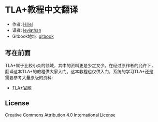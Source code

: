 # TLA+教程中文翻译

* 作者: [Hillel](https://hillelwayne.com/about/)
* 译者: [leviathan](https://github.com/Leviathan1995)
* Gitbook地址: [gitbook](https://translate.gitbook.io/learn-tla-cn/)

## 写在前面

TLA+属于比较小众的领域，其中的资料更是少之又少。在经过原作者的允许下，翻译这本TLA+的教程供大家入门。这本教程也仅供入门，系统的学习TLA+还是需要参考大量原版的资料:

* [TLA+官网](https://lamport.azurewebsites.net/tla/tla.html)

## License

[Creative Commons Attribution 4.0 International License](http://creativecommons.org/licenses/by/4.0/)




